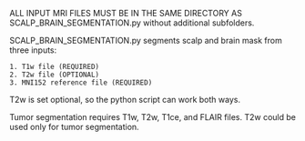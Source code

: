 ALL INPUT MRI FILES MUST BE IN THE SAME DIRECTORY AS SCALP_BRAIN_SEGMENTATION.py without additional subfolders.

SCALP_BRAIN_SEGMENTATION.py segments scalp and brain mask from three inputs:

	1. T1w file (REQUIRED)
	2. T2w file (OPTIONAL)
	3. MNI152 reference file (REQUIRED)

T2w is set optional, so the python script can work both ways.

Tumor segmentation requires T1w, T2w, T1ce, and FLAIR files. T2w could be used only for tumor segmentation.
